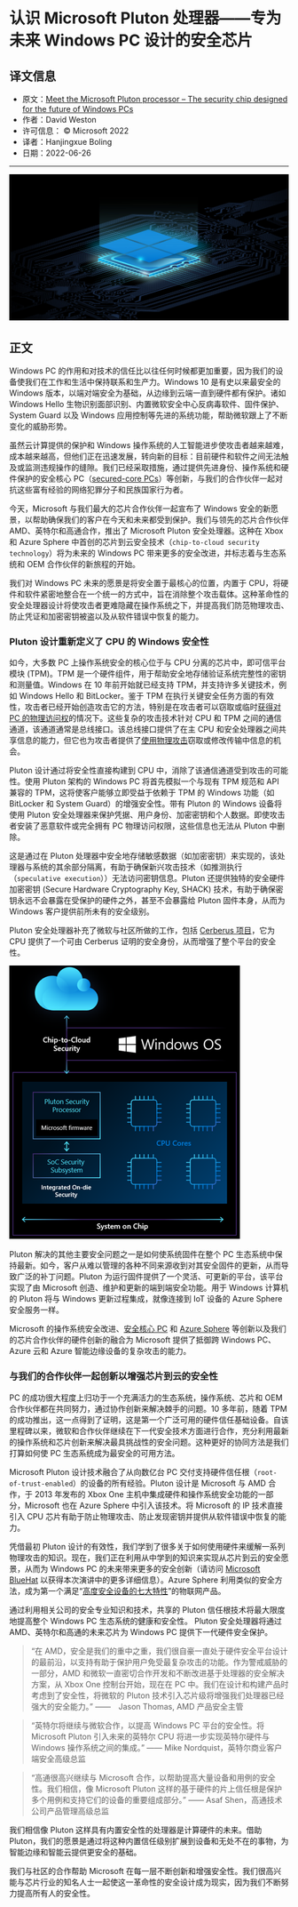 # 认识 Microsoft Pluton 处理器——专为未来 Windows PC 设计的安全芯片

## 译文信息

- 原文：[Meet the Microsoft Pluton processor – The security chip designed for the future of Windows PCs](https://www.microsoft.com/security/blog/2020/11/17/meet-the-microsoft-pluton-processor-the-security-chip-designed-for-the-future-of-windows-pcs/)
- 作者：David Weston
- 许可信息： © Microsoft 2022
- 译者：Hanjingxue Boling
- 日期：2022-06-26

----

![01](./assets/Microsoft-Pluton.jpg)

## 正文

Windows PC 的作用和对技术的信任比以往任何时候都更加重要，因为我们的设备使我们在工作和生活中保持联系和生产力。Windows 10 是有史以来最安全的 Windows 版本，以端对端安全为基础，从边缘到云端一直到硬件都有保护。诸如 Windows Hello 生物识别面部识别、内置微软安全中心反病毒软件、固件保护、System Guard 以及 Windows 应用控制等先进的系统功能，帮助微软跟上了不断变化的威胁形势。

虽然云计算提供的保护和 Windows 操作系统的人工智能进步使攻击者越来越难，成本越来越高，但他们正在迅速发展，转向新的目标：目前硬件和软件之间无法触及或监测违规操作的缝隙。我们已经采取措施，通过提供先进身份、操作系统和硬件保护的安全核心 PC（[secured-core PCs](https://www.microsoft.com/security/blog/2019/10/21/microsoft-and-partners-design-new-device-security-requirements-to-protect-against-targeted-firmware-attacks/)）等创新，与我们的合作伙伴一起对抗这些富有经验的网络犯罪分子和民族国家行为者。

今天，Microsoft 与我们最大的芯片合作伙伴一起宣布了 Windows 安全的新愿景，以帮助确保我们的客户在今天和未来都受到保护。我们与领先的芯片合作伙伴 AMD、英特尔和高通合作，推出了 Microsoft Pluton 安全处理器。这种在 Xbox 和 Azure Sphere 中首创的芯片到云安全技术（`chip-to-cloud security technology`）将为未来的 Windows PC 带来更多的安全改进，并标志着与生态系统和 OEM 合作伙伴的新旅程的开始。

我们对 Windows PC 未来的愿景是将安全置于最核心的位置，内置于 CPU，将硬件和软件紧密地整合在一个统一的方式中，旨在消除整个攻击载体。这种革命性的安全处理器设计将使攻击者更难隐藏在操作系统之下，并提高我们防范物理攻击、防止凭证和加密密钥被盗以及从软件错误中恢复的能力。

### Pluton 设计重新定义了 CPU 的 Windows 安全性

如今，大多数 PC 上操作系统安全的核心位于与 CPU 分离的芯片中，即可信平台模块 (TPM)。TPM 是一个硬件组件，用于帮助安全地存储验证系统完整性的密钥和测量值。Windows 在 10 年前开始就已经支持 TPM，并支持许多关键技术，例如 Windows Hello 和 BitLocker。鉴于 TPM 在执行关键安全任务方面的有效性，攻击者已经开始创造攻击它的方法，特别是在攻击者可以窃取或临时[获得对 PC 的物理访问权](https://pulsesecurity.co.nz/articles/TPM-sniffing)的情况下。这些复杂的攻击技术针对 CPU 和 TPM 之间的通信通道，该通道通常是总线接口。该总线接口提供了在主 CPU 和安全处理器之间共享信息的能力，但它也为攻击者提供了[使用物理攻击](https://pulsesecurity.co.nz/articles/TPM-sniffing)窃取或修改传输中信息的机会。

Pluton 设计通过将安全性直接构建到 CPU 中，消除了该通信通道受到攻击的可能性。使用 Pluton 架构的 Windows PC 将首先模拟一个与现有 TPM 规范和 API 兼容的 TPM，这将使客户能够立即受益于依赖于 TPM 的 Windows 功能（如 BitLocker 和 System Guard）的增强安全性。带有 Pluton 的 Windows 设备将使用 Pluton 安全处理器来保护凭据、用户身份、加密密钥和个人数据。即使攻击者安装了恶意软件或完全拥有 PC 物理访问权限，这些信息也无法从 Pluton 中删除。

这是通过在 Pluton 处理器中安全地存储敏感数据（如加密密钥）来实现的，该处理器与系统的其余部分隔离，有助于确保新兴攻击技术（如推测执行（`speculative execution`））无法访问密钥信息。Pluton 还提供独特的安全硬件加密密钥 (Secure Hardware Cryptography Key, SHACK) 技术，有助于确保密钥永远不会暴露在受保护的硬件之外，甚至不会暴露给 Pluton 固件本身，从而为 Windows 客户提供前所未有的安全级别。

Pluton 安全处理器补充了微软与社区所做的工作，包括 [Cerberus 项目](https://github.com/opencomputeproject/Project_Olympus/blob/master/Project_Cerberus/Project%20Cerberus%20Architecture%20Overview.pdf)，它为 CPU 提供了一个可由 Cerberus 证明的安全身份，从而增强了整个平台的安全性。

![02](./assets/Chip-to-cloud-security.png)

Pluton 解决的其他主要安全问题之一是如何使系统固件在整个 PC 生态系统中保持最新。如今，客户从难以管理的各种不同来源收到对其安全固件的更新，从而导致广泛的补丁问题。Pluton 为运行固件提供了一个灵活、可更新的平台，该平台实现了由 Microsoft 创造、维护和更新的端到端安全功能。用于 Windows 计算机的 Pluton 将与 Windows 更新过程集成，就像连接到 IoT 设备的 Azure Sphere 安全服务一样。

Microsoft 的操作系统安全改进、[安全核心 PC](https://www.microsoft.com/security/blog/2019/10/21/microsoft-and-partners-design-new-device-security-requirements-to-protect-against-targeted-firmware-attacks/) 和 [Azure Sphere](https://azure.microsoft.com/en-us/blog/anatomy-of-a-secured-mcu/) 等创新以及我们的芯片合作伙伴的硬件创新的融合为 Microsoft 提供了抵御跨 Windows PC、Azure 云和 Azure 智能边缘设备的复杂攻击的能力。

### 与我们的合作伙伴一起创新以增强芯片到云的安全性

PC 的成功很大程度上归功于一个充满活力的生态系统，操作系统、芯片和 OEM 合作伙伴都在共同努力，通过协作创新来解决棘手的问题。10 多年前，随着 TPM 的成功推出，这一点得到了证明，这是第一个广泛可用的硬件信任基础设备。自该里程碑以来，微软和合作伙伴继续在下一代安全技术方面进行合作，充分利用最新的操作系统和芯片创新来解决最具挑战性的安全问题。这种更好的协同方法是我们打算如何使 PC 生态系统成为最安全的可用方法。

Microsoft Pluton 设计技术融合了从向数亿台 PC 交付支持硬件信任根（`root-of-trust-enabled`）的设备的所有经验。Pluton 设计是 Microsoft 与 AMD 合作，于 2013 年发布的 Xbox One 主机中集成硬件和操作系统安全功能的一部分，Microsoft 也在 Azure Sphere 中引入该技术。将 Microsoft 的 IP 技术直接引入 CPU 芯片有助于防止物理攻击、防止发现密钥并提供从软件错误中恢复的能力。

凭借最初 Pluton 设计的有效性，我们学到了很多关于如何使用硬件来缓解一系列物理攻击的知识。现在，我们正在利用从中学到的知识来实现从芯片到云的安全愿景，从而为 Windows PC 的未来带来更多的安全创新（请访问 [Microsoft BlueHat](https://www.youtube.com/watch?v=quLa6kzzra0) 以获得本次演讲中的更多详细信息）。Azure Sphere 利用类似的安全方法，成为第一个满足“[高度安全设备的七大特性](https://www.microsoft.com/en-us/research/wp-content/uploads/2017/03/SevenPropertiesofHighlySecureDevices.pdf)”的物联网产品。

通过利用相关公司的安全专业知识和技术，共享的 Pluton 信任根技术将最大限度地提高整个 Windows PC 生态系统的健康和安全性。 Pluton 安全处理器将通过 AMD、英特尔和高通的未来芯片为 Windows PC 提供下一代硬件安全保护。

>“在 AMD，安全是我们的重中之重，我们很自豪一直处于硬件安全平台设计的最前沿，以支持有助于保护用户免受最复杂攻击的功能。作为警戒威胁的一部分，AMD 和微软一直密切合作开发和不断改进基于处理器的安全解决方案，从 Xbox One 控制台开始，现在在 PC 中。我们在设计和构建产品时考虑到了安全性，将微软的 Pluton 技术引入芯片级将增强我们处理器已经强大的安全能力。” ——　Jason Thomas, AMD 产品安全主管 

>“英特尔将继续与微软合作，以提高 Windows PC 平台的安全性。将 Microsoft Pluton 引入未来的英特尔 CPU 将进一步实现英特尔硬件与 Windows 操作系统之间的集成。” —— Mike Nordquist，英特尔商业客户端安全高级总监

>“高通很高兴继续与 Microsoft 合作，以帮助提高大量设备和用例的安全性。我们相信，像 Microsoft Pluton 这样的基于硬件的片上信任根是保护多个用例和支持它们的设备的重要组成部分。” —— Asaf Shen，高通技术公司产品管理高级总监

我们相信像 Pluton 这样具有内置安全性的处理器是计算硬件的未来。借助 Pluton，我们的愿景是通过将这种内置信任级别扩展到设备和无处不在的事物，为智能边缘和智能云提供更安全的基础。

我们与社区的合作帮助 Microsoft 在每一层不断创新和增强安全性。我们很高兴能与芯片行业的知名人士一起使这一革命性的安全设计成为现实，因为我们不断努力提高所有人的安全性。
